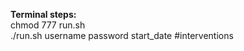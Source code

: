
**Terminal steps:**<br/>
chmod 777 run.sh <br/>
./run.sh username password start_date #interventions
